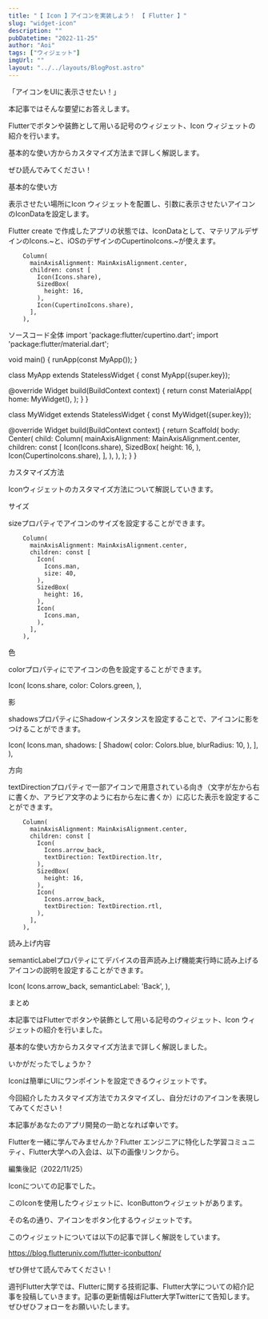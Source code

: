 ```yaml
---
title: "【 Icon 】アイコンを実装しよう！ 【 Flutter 】"
slug: "widget-icon"
description: ""
pubDatetime: "2022-11-25"
author: "Aoi"
tags: ["ウィジェット"]
imgUrl: ""
layout: "../../layouts/BlogPost.astro"
---
```



「アイコンをUIに表示させたい！」



本記事ではそんな要望にお答えします。



Flutterでボタンや装飾として用いる記号のウィジェット、Icon ウィジェットの紹介を行います。



基本的な使い方からカスタマイズ方法まで詳しく解説します。



ぜひ読んでみてください！



基本的な使い方



表示させたい場所にIcon ウィジェットを配置し、引数に表示させたいアイコンのIconDataを設定します。



Flutter create で作成したアプリの状態では、IconDataとして、マテリアルデザインのIcons.~と、iOSのデザインのCupertinoIcons.~が使えます。







        Column(
          mainAxisAlignment: MainAxisAlignment.center,
          children: const [
            Icon(Icons.share),
            SizedBox(
              height: 16,
            ),
            Icon(CupertinoIcons.share),
          ],
        ),



ソースコード全体
import 'package:flutter/cupertino.dart';
import 'package:flutter/material.dart';

void main() {
  runApp(const MyApp());
}

class MyApp extends StatelessWidget {
  const MyApp({super.key});

  @override
  Widget build(BuildContext context) {
    return const MaterialApp(
      home: MyWidget(),
    );
  }
}

class MyWidget extends StatelessWidget {
  const MyWidget({super.key});

  @override
  Widget build(BuildContext context) {
    return Scaffold(
      body: Center(
        child: Column(
          mainAxisAlignment: MainAxisAlignment.center,
          children: const [
            Icon(Icons.share),
            SizedBox(
              height: 16,
            ),
            Icon(CupertinoIcons.share),
          ],
        ),
      ),
    );
  }
}





カスタマイズ方法



Iconウィジェットのカスタマイズ方法について解説していきます。



サイズ



sizeプロパティでアイコンのサイズを設定することができます。







        Column(
          mainAxisAlignment: MainAxisAlignment.center,
          children: const [
            Icon(
              Icons.man,
              size: 40,
            ),
            SizedBox(
              height: 16,
            ),
            Icon(
              Icons.man,
            ),
          ],
        ),



色



colorプロパティにでアイコンの色を設定することができます。







Icon(
  Icons.share,
  color: Colors.green,
),



影



shadowsプロパティにShadowインスタンスを設定することで、アイコンに影をつけることができます。







Icon(
  Icons.man,
  shadows: [
    Shadow(
      color: Colors.blue,
      blurRadius: 10,
    ),
  ],
),



方向



textDirectionプロパティで一部アイコンで用意されている向き（文字が左から右に書くか、アラビア文字のように右から左に書くか）に応じた表示を設定することができます。







        Column(
          mainAxisAlignment: MainAxisAlignment.center,
          children: const [
            Icon(
              Icons.arrow_back,
              textDirection: TextDirection.ltr,
            ),
            SizedBox(
              height: 16,
            ),
            Icon(
              Icons.arrow_back,
              textDirection: TextDirection.rtl,
            ),
          ],
        ),



読み上げ内容



semanticLabelプロパティにてデバイスの音声読み上げ機能実行時に読み上げるアイコンの説明を設定することができます。



Icon(
  Icons.arrow_back,
  semanticLabel: 'Back',
),



まとめ



本記事ではFlutterでボタンや装飾として用いる記号のウィジェット、Icon ウィジェットの紹介を行いました。



基本的な使い方からカスタマイズ方法まで詳しく解説しました。



いかがだったでしょうか？



Iconは簡単にUIにワンポイントを設定できるウィジェットです。



今回紹介したカスタマイズ方法でカスタマイズし、自分だけのアイコンを表現してみてください！



本記事があなたのアプリ開発の一助となれば幸いです。




Flutterを一緒に学んでみませんか？Flutter エンジニアに特化した学習コミュニティ、Flutter大学への入会は、以下の画像リンクから。










編集後記（2022/11/25）




Iconについての記事でした。



このIconを使用したウィジェットに、IconButtonウィジェットがあります。



その名の通り、アイコンをボタン化するウィジェットです。



このウィジェットについては以下の記事で詳しく解説をしています。




https://blog.flutteruniv.com/flutter-iconbutton/




ぜひ併せて読んでみてください！





週刊Flutter大学では、Flutterに関する技術記事、Flutter大学についての紹介記事を投稿していきます。記事の更新情報はFlutter大学Twitterにて告知します。ぜひぜひフォローをお願いいたします。

